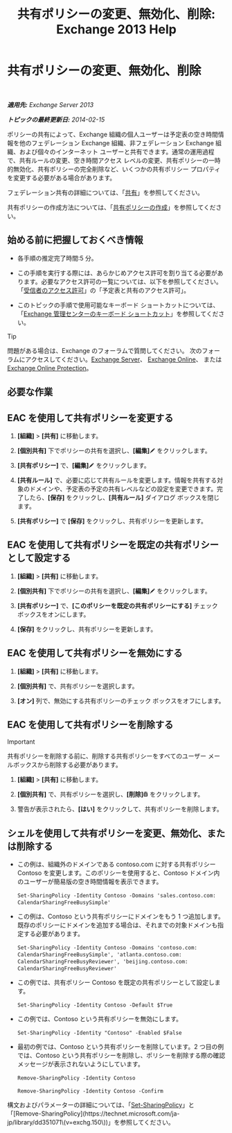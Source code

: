 ﻿---
title: '共有ポリシーの変更、無効化、削除: Exchange 2013 Help'
TOCTitle: 共有ポリシーの変更、無効化、削除
ms:assetid: 714af42d-ca29-4bb4-ac48-f0b3d4fd1c15
ms:mtpsurl: https://technet.microsoft.com/ja-jp/library/JJ657460(v=EXCHG.150)
ms:contentKeyID: 49896307
ms.date: 04/24/2018
mtps_version: v=EXCHG.150
ms.translationtype: HT
---

# 共有ポリシーの変更、無効化、削除

 

_**適用先:** Exchange Server 2013_

_**トピックの最終更新日:** 2014-02-15_

ポリシーの共有によって、Exchange 組織の個人ユーザーは予定表の空き時間情報を他のフェデレーション Exchange 組織、非フェデレーション Exchange 組織、および個々のインターネット ユーザーと共有できます。通常の運用過程で、共有ルールの変更、空き時間アクセス レベルの変更、共有ポリシーの一時的無効化、共有ポリシーの完全削除など、いくつかの共有ポリシー プロパティを変更する必要がある場合があります。

フェデレーション共有の詳細については、「[共有](sharing-exchange-2013-help.md)」を参照してください。

共有ポリシーの作成方法については、「[共有ポリシーの作成](create-a-sharing-policy-exchange-2013-help.md)」を参照してください。

## 始める前に把握しておくべき情報

  - 各手順の推定完了時間:5 分。

  - この手順を実行する際には、あらかじめアクセス許可を割り当てる必要があります。必要なアクセス許可の一覧については、以下を参照してください。「[受信者のアクセス許可](recipients-permissions-exchange-2013-help.md)」の「予定表と共有のアクセス許可」。

  - このトピックの手順で使用可能なキーボード ショートカットについては、「[Exchange 管理センターのキーボード ショートカット](keyboard-shortcuts-in-the-exchange-admin-center-exchange-online-protection-help.md)」を参照してください。


> [!TIP]
> 問題がある場合は、Exchange のフォーラムで質問してください。 次のフォーラムにアクセスしてください。<A href="https://go.microsoft.com/fwlink/p/?linkid=60612">Exchange Server</A>、 <A href="https://go.microsoft.com/fwlink/p/?linkid=267542">Exchange Online</A>、 または <A href="https://go.microsoft.com/fwlink/p/?linkid=285351">Exchange Online Protection</A>。



## 必要な作業

## EAC を使用して共有ポリシーを変更する

1.  **\[組織\]** \> **\[共有\]** に移動します。

2.  **\[個別共有\]** 下でポリシーの共有を選択し、**\[編集\]**![編集アイコン](images/Bb124582.6f53ccb2-1f13-4c02-bea0-30690e6ea71d(EXCHG.150).gif "編集アイコン") をクリックします。

3.  **\[共有ポリシー\]** で、**\[編集\]**![編集アイコン](images/Bb124582.6f53ccb2-1f13-4c02-bea0-30690e6ea71d(EXCHG.150).gif "編集アイコン") をクリックします。

4.  **\[共有ルール\]** で、必要に応じて共有ルールを変更します。情報を共有する対象のドメインや、予定表の予定の共有レベルなどの設定を変更できます。完了したら、**\[保存\]** をクリックし、**\[共有ルール\]** ダイアログ ボックスを閉じます。

5.  **\[共有ポリシー\]** で **\[保存\]** をクリックし、共有ポリシーを更新します。

## EAC を使用して共有ポリシーを既定の共有ポリシーとして設定する

1.  **\[組織\]** \> **\[共有\]** に移動します。

2.  **\[個別共有\]** 下でポリシーの共有を選択し、**\[編集\]**![編集アイコン](images/Bb124582.6f53ccb2-1f13-4c02-bea0-30690e6ea71d(EXCHG.150).gif "編集アイコン") をクリックします。

3.  **\[共有ポリシー\]** で、**\[このポリシーを既定の共有ポリシーにする\]** チェック ボックスをオンにします。

4.  **\[保存\]** をクリックし、共有ポリシーを更新します。

## EAC を使用して共有ポリシーを無効にする

1.  **\[組織\]** \> **\[共有\]** に移動します。

2.  **\[個別共有\]** で、共有ポリシーを選択します。

3.  **\[オン\]** 列で、無効にする共有ポリシーのチェック ボックスをオフにします。

## EAC を使用して共有ポリシーを削除する


> [!IMPORTANT]
> 共有ポリシーを削除する前に、削除する共有ポリシーをすべてのユーザー メールボックスから削除する必要があります。



1.  **\[組織\]** \> **\[共有\]** に移動します。

2.  **\[個別共有\]** で、共有ポリシーを選択し、**\[削除\]**![\[削除\] アイコン](images/JJ651670.14f639f6-61e8-4418-bbfb-0db14de9d2f5(EXCHG.150).gif "[削除] アイコン") をクリックします。

3.  警告が表示されたら、**\[はい\]** をクリックして、共有ポリシーを削除します。

## シェルを使用して共有ポリシーを変更、無効化、または削除する

  - この例は、組織外のドメインである contoso.com に対する共有ポリシー Contoso を変更します。このポリシーを使用すると、Contoso ドメイン内のユーザーが簡易版の空き時間情報を表示できます。
    
        Set-SharingPolicy -Identity Contoso -Domains 'sales.contoso.com: CalendarSharingFreeBusySimple'

  - この例は、Contoso という共有ポリシーにドメインをもう 1 つ追加します。既存のポリシーにドメインを追加する場合は、それまでの対象ドメインも指定する必要があります。
    
        Set-SharingPolicy -Identity Contoso -Domains 'contoso.com: CalendarSharingFreeBusySimple', 'atlanta.contoso.com: CalendarSharingFreeBusyReviewer', 'beijing.contoso.com: CalendarSharingFreeBusyReviewer'

  - この例では、共有ポリシー Contoso を既定の共有ポリシーとして設定します。
    
        Set-SharingPolicy -Identity Contoso -Default $True

  - この例では、Contoso という共有ポリシーを無効にします。
    
        Set-SharingPolicy -Identity "Contoso" -Enabled $False

  - 最初の例では、Contoso という共有ポリシーを削除しています。2 つ目の例では、Contoso という共有ポリシーを削除し、ポリシーを削除する際の確認メッセージが表示されないようにしています。
      ```
      Remove-SharingPolicy -Identity Contoso
      ```
      ```
      Remove-SharingPolicy -Identity Contoso -Confirm
      ```

構文およびパラメーターの詳細については、「[Set-SharingPolicy](https://technet.microsoft.com/ja-jp/library/dd297931\(v=exchg.150\))」と「[Remove-SharingPolicy](https://technet.microsoft.com/ja-jp/library/dd351071\(v=exchg.150\))」を参照してください。

